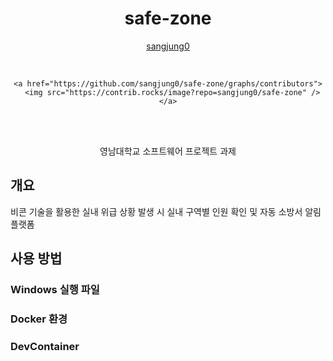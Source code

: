 <div align="center">
  <h1> safe-zone </h1>

[sangjung0](https://github.com/sangjung0)

  <br>

    <a href="https://github.com/sangjung0/safe-zone/graphs/contributors">
      <img src="https://contrib.rocks/image?repo=sangjung0/safe-zone" />
    </a>

  <br>
  <br>

영남대학교 소프트웨어 프로젝트 과제

</div>

## 개요

비콘 기술을 활용한 실내 위급 상황 발생 시 실내 구역별 인원 확인 및 자동 소방서 알림 플랫폼

## 사용 방법



### Windows 실행 파일



### Docker 환경



### DevContainer

